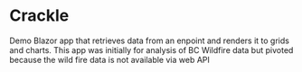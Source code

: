 # Crackle
Demo Blazor app that retrieves data from an enpoint and renders it to grids and charts.
This app was initially for analysis of BC Wildfire data but pivoted because the wild fire data is not available via web API
